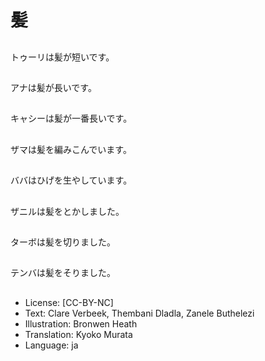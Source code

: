 # 髪

##
トゥーリは髪が短いです。

##
アナは髪が長いです。

##
キャシーは髪が一番長いです。

##
ザマは髪を編みこんでいます。

##
ババはひげを生やしています。

##
ザニルは髪をとかしました。

##
ターボは髪を切りました。

##
テンバは髪をそりました。

##
* License: [CC-BY-NC]
* Text: Clare Verbeek, Thembani Dladla, Zanele Buthelezi
* Illustration: Bronwen Heath
* Translation: Kyoko Murata
* Language: ja
